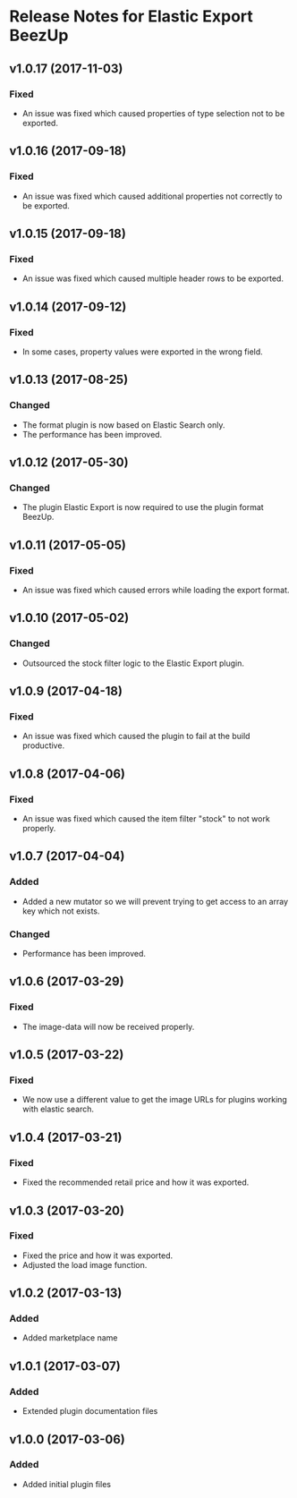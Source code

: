 # Release Notes for Elastic Export BeezUp

## v1.0.17 (2017-11-03)

### Fixed
- An issue was fixed which caused properties of type selection not to be exported.

## v1.0.16 (2017-09-18)

### Fixed
- An issue was fixed which caused additional properties not correctly to be exported.
 
## v1.0.15 (2017-09-18)

### Fixed
- An issue was fixed which caused multiple header rows to be exported.

## v1.0.14 (2017-09-12) 

### Fixed
- In some cases, property values were exported in the wrong field.

## v1.0.13 (2017-08-25)

### Changed
- The format plugin is now based on Elastic Search only.
- The performance has been improved.

## v1.0.12 (2017-05-30)

### Changed
- The plugin Elastic Export is now required to use the plugin format BeezUp.

## v1.0.11 (2017-05-05)

### Fixed
- An issue was fixed which caused errors while loading the export format.

## v1.0.10 (2017-05-02)

### Changed
- Outsourced the stock filter logic to the Elastic Export plugin.

## v1.0.9 (2017-04-18)

### Fixed
- An issue was fixed which caused the plugin to fail at the build productive.

## v1.0.8 (2017-04-06)

### Fixed
- An issue was fixed which caused the item filter "stock" to not work properly.

## v1.0.7 (2017-04-04)

### Added
- Added a new mutator so we will prevent trying to get access to an array key which not exists.

### Changed
- Performance has been improved.

## v1.0.6 (2017-03-29)

### Fixed
- The image-data will now be received properly.

## v1.0.5 (2017-03-22)

### Fixed
- We now use a different value to get the image URLs for plugins working with elastic search.

## v1.0.4 (2017-03-21)

### Fixed
- Fixed the recommended retail price and how it was exported.

## v1.0.3 (2017-03-20)

### Fixed
- Fixed the price and how it was exported.
- Adjusted the load image function.

## v1.0.2 (2017-03-13)

### Added
- Added marketplace name

## v1.0.1 (2017-03-07)

### Added
- Extended plugin documentation files

## v1.0.0 (2017-03-06)
 
### Added
- Added initial plugin files
